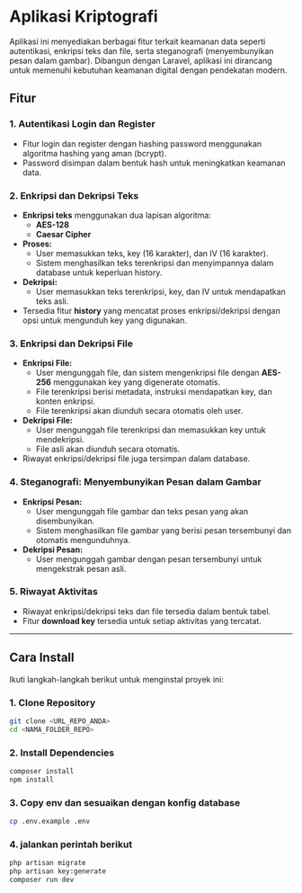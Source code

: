 # Aplikasi Kriptografi  

Aplikasi ini menyediakan berbagai fitur terkait keamanan data seperti autentikasi, enkripsi teks dan file, serta steganografi (menyembunyikan pesan dalam gambar). Dibangun dengan Laravel, aplikasi ini dirancang untuk memenuhi kebutuhan keamanan digital dengan pendekatan modern.

## Fitur  

### 1. **Autentikasi Login dan Register**  
- Fitur login dan register dengan hashing password menggunakan algoritma hashing yang aman (bcrypt).  
- Password disimpan dalam bentuk hash untuk meningkatkan keamanan data.  

### 2. **Enkripsi dan Dekripsi Teks**  
- **Enkripsi teks** menggunakan dua lapisan algoritma:  
  - **AES-128**  
  - **Caesar Cipher**  
- **Proses:**  
  - User memasukkan teks, key (16 karakter), dan IV (16 karakter).  
  - Sistem menghasilkan teks terenkripsi dan menyimpannya dalam database untuk keperluan history.  
- **Dekripsi:**  
  - User memasukkan teks terenkripsi, key, dan IV untuk mendapatkan teks asli.  
- Tersedia fitur **history** yang mencatat proses enkripsi/dekripsi dengan opsi untuk mengunduh key yang digunakan.  

### 3. **Enkripsi dan Dekripsi File**  
- **Enkripsi File:**  
  - User mengunggah file, dan sistem mengenkripsi file dengan **AES-256** menggunakan key yang digenerate otomatis.  
  - File terenkripsi berisi metadata, instruksi mendapatkan key, dan konten enkripsi.  
  - File terenkripsi akan diunduh secara otomatis oleh user.  
- **Dekripsi File:**  
  - User mengunggah file terenkripsi dan memasukkan key untuk mendekripsi.  
  - File asli akan diunduh secara otomatis.  
- Riwayat enkripsi/dekripsi file juga tersimpan dalam database.  

### 4. **Steganografi: Menyembunyikan Pesan dalam Gambar**  
- **Enkripsi Pesan:**  
  - User mengunggah file gambar dan teks pesan yang akan disembunyikan.  
  - Sistem menghasilkan file gambar yang berisi pesan tersembunyi dan otomatis mengunduhnya.  
- **Dekripsi Pesan:**  
  - User mengunggah gambar dengan pesan tersembunyi untuk mengekstrak pesan asli.  

### 5. **Riwayat Aktivitas**  
- Riwayat enkripsi/dekripsi teks dan file tersedia dalam bentuk tabel.  
- Fitur **download key** tersedia untuk setiap aktivitas yang tercatat.  

---

## Cara Install  

Ikuti langkah-langkah berikut untuk menginstal proyek ini:  

### 1. Clone Repository  
```bash  
git clone <URL_REPO_ANDA>  
cd <NAMA_FOLDER_REPO>  
```

### 2. Install Dependencies
```bash
composer install
npm install
```

### 3. Copy env dan sesuaikan dengan konfig database
```bash
cp .env.example .env  
```

### 4. jalankan perintah berikut
```bash
php artisan migrate  
php artisan key:generate  
composer run dev
```